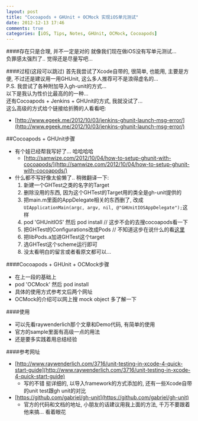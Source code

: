 ```yaml
---
layout: post
title: "Cocoapods + GHUnit + OCMock 实现iOS单元测试"
date: 2012-12-13 17:46
comments: true
categories: [iOS, Tips, Notes, GHUnit, OCMock, Cocoapods]
---
```

####存在只是合理, 并不一定是对的
就像我们现在做iOS没有写单元测试...  
负罪感太强烈了.. 觉得还是尽量写吧...  

####过程(这段可以跳过)
首先我尝试了Xcode自带的, 很简单, 也能用, 主要是方便, 不过还是建议用一用GHUnit, 这么多人推荐可不是浪得虚名的...  
P.S. 我尝试了各种附加导入gh-unit的方式...  
以下是我认为性价比最高的的一种...  
还有Cocoapods + Jenkins + GHUnit的方式, 我就没试了...  
这么高级的方式给个链接给折腾的人看看吧:
*   [http://www.egeek.me/2012/10/03/jenkins-ghunit-launch-msg-error/](http://www.egeek.me/2012/10/03/jenkins-ghunit-launch-msg-error/)

##Cocoapods + GHUnit步骤
*   有个娃已经帮我写好了... 哈哈哈哈
    *   [http://samwize.com/2012/10/04/how-to-setup-ghunit-with-cocoapods/](http://samwize.com/2012/10/04/how-to-setup-ghunit-with-cocoapods/)
*   什么都不写好像太偷懒了.. 稍微翻译一下:
    1. 新建一个GHTest之类的名字的Target
    2. 删除没用的东西, 因为这个GHTest的Target用的类全是gh-unit提供的
    3. 把main.m里面的AppDelegate相关的东西删了, 改成`UIApplicationMain(argc, argv, nil, @"GHUnitIOSAppDelegate");`这样
    4. pod 'GHUnitIOS' 然后 pod install // 这步不会的去搜cocoapods看一下
    5. 把GHTest的Configurations改成Pods // 不知道这步在说什么的看[这里](http://samwize.com/2012/10/01/unit-tests-with-cocoapods/)
    6. 把libPods.a加进GHTest这个target
    7. 选GHTest这个scheme运行即可
    8. 没太看明白的留言或者看原文都可以...

####Cocoapods + GHUnit + OCMock步骤
*   在上一段的基础上
*   pod 'OCMock' 然后 pod install
*   具体的使用方式参考文后两个网址
*   OCMock的介绍可以网上搜 mock object 多了解一下

####使用
*   可以先看raywenderlich那个文章和Demo代码, 有简单的使用
*   官方的sample里面有高级一点的用法
*   还是要多实践着用总结经验

####参考网址
*   [http://www.raywenderlich.com/3716/unit-testing-in-xcode-4-quick-start-guide](http://www.raywenderlich.com/3716/unit-testing-in-xcode-4-quick-start-guide)
    *   写的不错 挺详细的, 以导入framework的方式添加的, 还有一些Xcode自带的unit test跟gh unit的对比
*   [https://github.com/gabriel/gh-unit](https://github.com/gabriel/gh-unit)
    *   官方的代码和文档的地址, 小朋友的话建议用我上面的方法, 千万不要跟着他来搞... 看着眼花